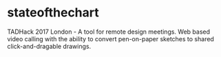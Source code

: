 # stateofthechart
TADHack 2017 London - A tool for remote design meetings. Web based video calling with the ability to convert pen-on-paper sketches to shared click-and-dragable drawings.
